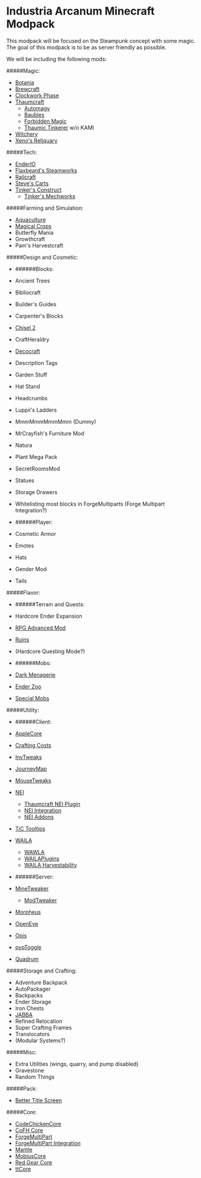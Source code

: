 Industria Arcanum Minecraft Modpack
=============
This modpack will be focused on the Steampunk concept with some magic. The goal of this modpack is to be as server friendly as possible.

We will be including the following mods:

#####Magic:
* [Botania](http://vazkii.us/mod/Botania/)
* [Brewcraft](http://www.curse.com/mc-mods/minecraft/brewcraft)
* [Clockwork Phase](http://www.minecraftforum.net/forums/mapping-and-modding/minecraft-mods/2288839-clockwork-phase-1-7-10_1-0-time-magic-all-wrapped)
* [Thaumcraft](http://www.minecraftforum.net/forums/mapping-and-modding/minecraft-mods/1292130-thaumcraft-4-2-1-4-updated-2014-10-10)
  * [Automagy](http://www.minecraftforum.net/forums/mapping-and-modding/minecraft-mods/wip-mods/2125369-tc4-addon-automagy-automation-and-logistics-v0-16)
  * [Baubles](http://www.minecraftforum.net/forums/mapping-and-modding/minecraft-mods/1294623-baubles-1-0-1-10-updated-5-12-2014)
  * [Forbidden Magic](http://minecraft.curseforge.com/mc-mods/224237-forbidden-magic)
  * [Thaumic Tinkerer](http://minecraft.curseforge.com/mc-mods/75598-thaumic-tinkerer) w/o KAMI
* [Witchery](http://www.minecraftforum.net/forums/mapping-and-modding/minecraft-mods/wip-mods/1445248-witchery-0-20-6)
* [Xeno's Reliquary](http://www.minecraftforum.net/forums/mapping-and-modding/minecraft-mods/2234220-xenos-reliquary)

#####Tech:
* [EnderIO](http://enderio.com/)
* [Flaxbeard's Steamworks](http://minecraft.curseforge.com/mc-mods/224867-flaxbeards-steam-power)
* [Railcraft](http://www.curse.com/mc-mods/minecraft/railcraft)
* [Steve's Carts](http://stevescarts.wikia.com/wiki/Steve's_Carts_Wiki)
* [Tinker's Construct](http://www.minecraftforum.net/forums/mapping-and-modding/minecraft-mods/2218638-tinkers-construct)
  * [Tinker's Mechworks](http://www.minecraftforum.net/forums/mapping-and-modding/minecraft-mods/2261817-tinkers-mechworks)

#####Farming and Simulation:
* [Aquaculture](http://minecraft.curseforge.com/mc-mods/60028-aquaculture)
* [Magical Crops](http://www.minecraftforum.net/forums/mapping-and-modding/minecraft-mods/1287451-magical-crops-farm-your-resources-3-2-0-now-with)
* Butterfly Mania
* Growthcraft
* Pam's Harvestcraft

#####Design and Cosmetic:

* ######Blocks:
 * Ancient Trees
 * Bibliocraft
 * Builder's Guides
 * Carpenter's Blocks
 * [Chisel 2](http://www.curse.com/mc-mods/minecraft/225236-chisel-2)
 * CraftHeraldry
 * [Decocraft](http://www.curse.com/mc-mods/minecraft/decocraft)
 * Description Tags
 * Garden Stuff
 * Hat Stand
 * Headcrumbs
 * Luppii's Ladders
 * MmmMmmMmmMmm (Dummy)
 * MrCrayfish's Furniture Mod
 * Natura
 * Plant Mega Pack
 * SecretRoomsMod
 * Statues
 * Storage Drawers
 * Whitelisting most blocks in ForgeMultiparts (Forge Multipart Integration?)

* ######Player:
 * Cosmetic Armor
 * Emotes
 * Hats
 * Gender Mod
  * Tails

#####Flavor:

* ######Terrain and Quests:
 * Hardcore Ender Expansion
 * [RPG Advanced Mod](http://www.curse.com/mc-mods/minecraft/220611-rpg-advanced-mod)
 * [Ruins](http://atomicstryker.net/ruins.php)
 * (Hardcore Questing Mode?)

* ######Mobs:
 * [Dark Menagerie](http://www.curse.com/mc-mods/minecraft/224039-dark-menagerie)
 * [Ender Zoo](http://enderio.com/)
 * [Special Mobs](http://www.curse.com/mc-mods/minecraft/special-mobs)

#####Utility:

* ######Client: 
 * [AppleCore](http://www.minecraftforum.net/forums/mapping-and-modding/minecraft-mods/2222837-applecore-an-api-for-modifying-the-food-and-hunger)
 * [Crafting Costs](http://www.curse.com/mc-mods/minecraft/224427-craftingcosts)
 * [InvTweaks](http://www.minecraftforum.net/forums/mapping-and-modding/minecraft-mods/1288184-inventory-tweaks-1-58-july-25)
 * [JourneyMap](http://www.minecraftforum.net/forums/mapping-and-modding/minecraft-mods/1278348-journeymap-5-0-1-realtime-mapping-in-game-or-in-a)
 * [MouseTweaks](http://minecraft.curseforge.com/mc-mods/60089-mouse-tweaks)
 * [NEI](http://www.minecraftforum.net/forums/mapping-and-modding/minecraft-mods/1279956-chickenbones-mods)
   * [Thaumcraft NEI Plugin](http://www.minecraftforum.net/forums/mapping-and-modding/minecraft-mods/2237271-1-6-4-1-7-10-thaumcraft-nei-plugin-nei)
    * [NEI Integration](http://www.curse.com/mc-mods/minecraft/225251-nei-integration)
    * [NEI Addons](http://www.minecraftforum.net/forums/mapping-and-modding/minecraft-mods/1289113-nei-addons-v1-12-3-now-supports-botany-flower) 
 * [TiC Tooltips](http://www.minecraftforum.net/forums/mapping-and-modding/minecraft-mods/1294501-tic-tooltips-in-game-tinkers-construct-tool)
 * [WAILA](http://www.curse.com/mc-mods/minecraft/waila)
   * [WAWLA](http://www.curse.com/mc-mods/minecraft/224712-wawla-what-are-we-looking-at)
    * [WAILAPlugins](http://www.curse.com/mc-mods/minecraft/226119-waila-plugins)
    * [WAILA Harvestability](http://www.curse.com/mc-mods/minecraft/waila-harvestability)

* ######Server:
 * [MineTweaker](http://www.minecraftforum.net/forums/mapping-and-modding/minecraft-mods/1290366-1-6-4-1-7-x-minetweaker-3-customize-your)
   * [ModTweaker](http://www.minecraftforum.net/forums/mapping-and-modding/minecraft-mods/wip-mods/2093121-1-7-x-modtweaker-0-6-minetweaker-addon)
 * [Morpheus](http://www.curse.com/mc-mods/minecraft/morpheus)
 * [OpenEye](http://openeye.openmods.info/download)
 * [Opis](http://www.curse.com/mc-mods/minecraft/opis)
 * [pvpToggle](http://www.curse.com/mc-mods/minecraft/223394-pvptoggle)
 * [Quadrum](http://www.curse.com/mc-mods/minecraft/223773-quadrum)

#####Storage and Crafting:
* Adventure Backpack
* AutoPackager
* Backpacks
* Ender Storage
* Iron Chests
* [JABBA](http://www.curse.com/mc-mods/minecraft/jabba)
* Refined Relocation
* Super Crafting Frames
* Translocators
* (Modular Systems?)

#####Misc:
* Extra Utilities (wings, quarry, and pump disabled)
* Gravestone
* Random Things

#####Pack:
* [Better Title Screen](http://www.curse.com/mc-mods/minecraft/224223-better-title-screen)

#####Core:
* [CodeChickenCore](http://chickenbones.net/Pages/links.html)
* [CoFH Core](http://minecraft.curseforge.com/mc-mods/69162-cofhcore)
* [ForgeMultiPart](https://github.com/Chicken-Bones/ForgeMultipart)
* [ForgeMultiPart Integration](http://www.minecraftforum.net/forums/mapping-and-modding/minecraft-mods/1295119-1-6-1-7-forge-forgemultipart-integration-v1-2-2-1)
* [Mantle](http://www.minecraftforum.net/forums/mapping-and-modding/minecraft-mods/2218638-tinkers-construct)
* [MobiusCore](http://www.curse.com/mc-mods/minecraft/mobiuscore)
* [Red Gear Core](http://minecraft.curseforge.com/mc-mods/59694-chemcraft-core)
* [ttCore](http://minecraft.curseforge.com/mc-mods/226082-ttcore)
